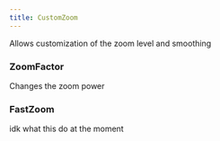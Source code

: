 ```yaml
---
title: CustomZoom
---
```


Allows customization of the zoom level and smoothing

### ZoomFactor

Changes the zoom power

### FastZoom

idk what this do at the moment